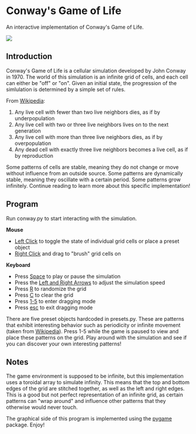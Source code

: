 # Conway's Game of Life
An interactive implementation of Conway's Game of Life.

![](conway_gif.gif)

## Introduction
Conway's Game of Life is a cellular simulation developed by John Conway in 1970. The world of this simulation is an infinite grid of cells, and each cell can either be "off" or "on". Given an initial state, the progression of the simlulation is determined by a simple set of rules.

From [Wikipedia](https://en.wikipedia.org/wiki/Conway's_Game_of_Life#cite_note-68):

1. Any live cell with fewer than two live neighbors dies, as if by underpopulation
2. Any live cell with two or three live neighbors lives on to the next generation
3. Any live cell with more than three live neighbors dies, as if by overpopulation
4. Any dead cell with exactly three live neighbors becomes a live cell, as if by reproduction

Some patterns of cells are stable, meaning they do not change or move without influence from an outside source. Some patterns are dynamically stable, meaning they oscillate with a certain period. Some patterns grow infinitely.
Continue reading to learn more about this specific implementation!

## Program
Run conway.py to start interacting with the simulation.

**Mouse**
- <ins>Left Click</ins> to toggle the state of individual grid cells or place a preset object
- <ins>Right Click</ins> and drag to "brush" grid cells on

**Keyboard**
- Press <ins>Space</ins> to play or pause the simulation
- Press the <ins>Left and Right Arrows</ins> to adjust the simulation speed
- Press <ins>R</ins> to randomize the grid
- Press <ins>C</ins> to clear the grid
- Press <ins>1-5</ins> to enter dragging mode
- Press <ins>esc</ins> to exit dragging mode

There are five preset objects hardcoded in presets.py. These are patterns that exhibit interesting behavior such as periodicity or infinite movement (taken from [Wikipedia](https://en.wikipedia.org/wiki/Conway's_Game_of_Life#cite_note-68)). Press 1-5 while the game is paused to view and place these patterns on the grid. Play around with the simulation and see if you can discover your own interesting patterns!

## Notes
The game environment is supposed to be infinite, but this implementation uses a toroidal array to simulate infinity. This means that the top and bottom edges of the grid are stitched together, as well as the left and right edges. This is a good but not perfect representation of an infinite grid, as certain patterns can "wrap around" and influence other patterns that they otherwise would never touch.

The graphical side of this program is implemented using the [pygame](https://www.pygame.org/docs/) package. Enjoy!



